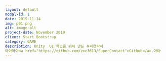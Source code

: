```yaml
---
layout: default
modal-id: 1
date: 2019-11-14
img: p01.png
alt: image-alt
project-date: November 2019
client: Start Bootstrap
category: GAME
description: Unity  UI 학습을 위해 만든 수퍼연락처
아아아아<a href="https://github.com/zxc3613/SuperContact">Github</a>.아아아아
---
```

